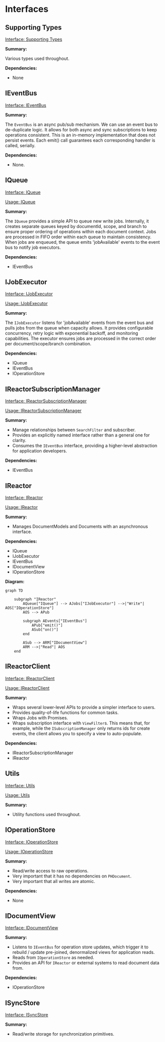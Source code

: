 # Interfaces

## Supporting Types

[Interface: Supporting Types](Interfaces%201f31f4740a7f8040a49bc416e7e0766e/Interface%20Supporting%20Types%201fc1f4740a7f804abc67d8a75bc9dabf.md)

**Summary:**

Various types used throughout.

**Dependencies:**

- None

## IEventBus

[Interface: IEventBus](Interfaces%201f31f4740a7f8040a49bc416e7e0766e/Interface%20IEventBus%201fa1f4740a7f804bb539f17a277a46da.md)

**Summary:**

The `EventBus` is an async pub/sub mechanism. We can use an event bus to de-duplicate logic. It allows for both async and sync subscriptions to keep operations consistent. This is an in-memory implementation that does not persist events. Each emit() call guarantees each corresponding handler is called, serially.

**Dependencies:**

- None.

## IQueue

[Interface: IQueue](Interfaces%201f31f4740a7f8040a49bc416e7e0766e/Interface%20IQueue%201fc1f4740a7f8045a8b2c3d4e5f6789a.md)

[Usage: IQueue](Interfaces%201f31f4740a7f8040a49bc416e7e0766e/Usage%20IQueue%201f81f4740a7f8047c0d4e5f6789abcde.md)

**Summary:**

The `IQueue` provides a simple API to queue new write jobs. Internally, it creates separate queues keyed by documentId, scope, and branch to ensure proper ordering of operations within each document context. Jobs are processed in FIFO order within each queue to maintain consistency. When jobs are enqueued, the queue emits 'jobAvailable' events to the event bus to notify job executors.

**Dependencies:**

- IEventBus

## IJobExecutor

[Interface: IJobExecutor](Interfaces%201f31f4740a7f8040a49bc416e7e0766e/Interface%20IJobExecutor%201fc1f4740a7f8046b9c3d4e5f6789abc.md)

[Usage: IJobExecutor](Interfaces%201f31f4740a7f8040a49bc416e7e0766e/Usage%20IJobExecutor%201f81f4740a7f8048d1e5f6789abcdef0.md)

**Summary:**

The `IJobExecutor` listens for 'jobAvailable' events from the event bus and pulls jobs from the queue when capacity allows. It provides configurable concurrency, retry logic with exponential backoff, and monitoring capabilities. The executor ensures jobs are processed in the correct order per document/scope/branch combination.

**Dependencies:**

- IQueue
- IEventBus
- IOperationStore

## IReactorSubscriptionManager

[Interface: IReactorSubscriptionManager](Interfaces%201f31f4740a7f8040a49bc416e7e0766e/Interface%20IReactorSubscriptionManager%201fc1f4740a7f8076b4cdec7ce2ff3019.md)

[Usage: IReactorSubscriptionManager](Interfaces%201f31f4740a7f8040a49bc416e7e0766e/Usage%20IReactorSubscriptionManager%201f81f4740a7f80f396b7f2988a4f7629.md)

**Summary:**

- Manage relationships between `SearchFilter` and subscriber.
- Provides an explicitly named interface rather than a general one for clarity.
- Consumes the `IEventBus` interface, providing a higher-level abstraction for application developers.

**Dependencies:**

- IEventBus

## IReactor

[Interface: IReactor](Interfaces%201f31f4740a7f8040a49bc416e7e0766e/Interface%20IReactor%201fc1f4740a7f8016840aea3c91d3b00a.md)

[Usage: IReactor](Interfaces%201f31f4740a7f8040a49bc416e7e0766e/Usage%20IReactor%201f81f4740a7f8016ab7ef6ff5e9669d6.md)

**Summary:**

- Manages DocumentModels and Documents with an asynchronous interface.

**Dependencies:**

- IQueue
- IJobExecutor
- IEventBus
- IDocumentView
- IOperationStore

**Diagram:**

```mermaid
graph TD

    subgraph "IReactor"
        AQueue["IQueue"] --> AJobs["IJobExecutor"] -->|"Write"| AOS["IOperationStore"]
        AOS --> APub

        subgraph AEvents["IEventBus"]
            APub["emit()"]
            ASub["on()"]
        end

        ASub --> ARM["IDocumentView"]
        ARM -->|"Read"| AOS
    end

```

## IReactorClient

[Interface: IReactorClient](Interfaces%201f31f4740a7f8040a49bc416e7e0766e/Interface%20IReactorClient%201fc1f4740a7f8099a3cdecbf339be595.md)

[Usage: IReactorClient](Interfaces%201f31f4740a7f8040a49bc416e7e0766e/Usage%20IReactorClient%201f81f4740a7f8012bab7c7a4a70f4054.md)

**Summary:**

- Wraps several lower-level APIs to provide a simpler interface to users.
- Provides quality-of-life functions for common tasks.
- Wraps Jobs with Promises.
- Wraps subscription interface with `ViewFilter`s. This means that, for example, while the `ISubscriptionManager` only returns ids for create events, the client allows you to specify a view to auto-populate.

**Dependencies:**

- IReactorSubscriptionManager
- IReactor

## Utils

[Interface: Utils](Interfaces%201f31f4740a7f8040a49bc416e7e0766e/Interface%20Utils%201fc1f4740a7f80c188dcdb3d7cdf32fd.md)

[Usage: Utils](Interfaces%201f31f4740a7f8040a49bc416e7e0766e/Usage%20Utils%201f81f4740a7f8042b972c520a8d6df6f.md)

**Summary:**

- Utility functions used throughout.

## IOperationStore

[Interface: IOperationStore](Interfaces%201f31f4740a7f8040a49bc416e7e0766e/Interface%20IOperationStore%201fc1f4740a7f80a9bd57ca809ee55bda.md)

[Usage: IOperationStore](Interfaces%201f31f4740a7f8040a49bc416e7e0766e/Usage%20IOperationStore%201fc1f4740a7f800a8fb8d5e0ed575e2d.md)

**Summary:**

- Read/write access to raw operations.
- Very important that it has no dependencies on `PHDocument`.
- Very important that all writes are atomic.

**Dependencies:**

- None

## IDocumentView

[Interface: IDocumentView](Interfaces%201f31f4740a7f8040a49bc416e7e0766e/Interface%20IDocumentView%201fc1f4740a7f8033a40ce160fe362209.md)

**Summary:**

- Listens to `IEventBus` for operation store updates, which trigger it to rebuild / update pre-joined, denormalized views for application reads.
- Reads from `IOperationStore` as needed.
- Provides an API for `IReactor` or external systems to read document data from.

**Dependencies:**

- IOperationStore

## ISyncStore

[Interface: ISyncStore](Interfaces%201f31f4740a7f8040a49bc416e7e0766e/Interface%20ISyncStore%201fc1f4740a7f80e09ecdd805df1d614c.md)

**Summary:**

- Read/write storage for synchronization primitives.